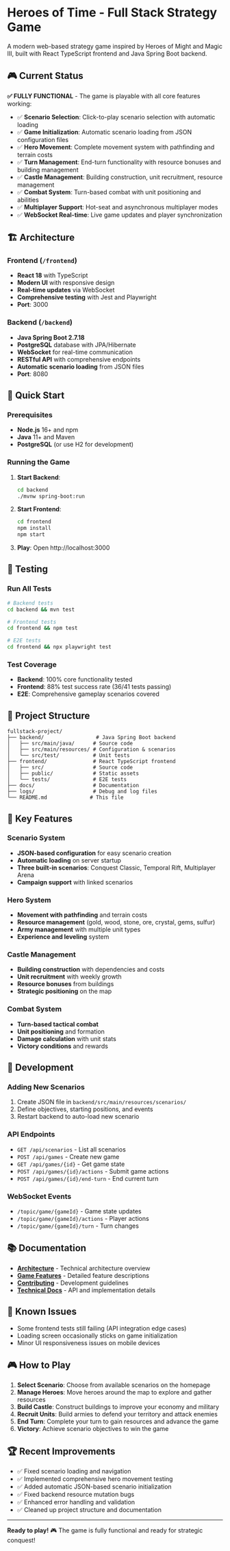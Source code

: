 # Heroes of Time - Full Stack Strategy Game

A modern web-based strategy game inspired by Heroes of Might and Magic III, built with React TypeScript frontend and Java Spring Boot backend.

## 🎮 Current Status

**✅ FULLY FUNCTIONAL** - The game is playable with all core features working:

- ✅ **Scenario Selection**: Click-to-play scenario selection with automatic loading
- ✅ **Game Initialization**: Automatic scenario loading from JSON configuration files
- ✅ **Hero Movement**: Complete movement system with pathfinding and terrain costs
- ✅ **Turn Management**: End-turn functionality with resource bonuses and building management
- ✅ **Castle Management**: Building construction, unit recruitment, resource management
- ✅ **Combat System**: Turn-based combat with unit positioning and abilities
- ✅ **Multiplayer Support**: Hot-seat and asynchronous multiplayer modes
- ✅ **WebSocket Real-time**: Live game updates and player synchronization

## 🏗️ Architecture

### Frontend (`/frontend`)
- **React 18** with TypeScript
- **Modern UI** with responsive design
- **Real-time updates** via WebSocket
- **Comprehensive testing** with Jest and Playwright
- **Port**: 3000

### Backend (`/backend`)
- **Java Spring Boot 2.7.18**
- **PostgreSQL** database with JPA/Hibernate
- **WebSocket** for real-time communication
- **RESTful API** with comprehensive endpoints
- **Automatic scenario loading** from JSON files
- **Port**: 8080

## 🚀 Quick Start

### Prerequisites
- **Node.js** 16+ and npm
- **Java** 11+ and Maven
- **PostgreSQL** (or use H2 for development)

### Running the Game

1. **Start Backend**:
   ```bash
   cd backend
   ./mvnw spring-boot:run
   ```

2. **Start Frontend**:
   ```bash
   cd frontend
   npm install
   npm start
   ```

3. **Play**: Open http://localhost:3000

## 🧪 Testing

### Run All Tests
```bash
# Backend tests
cd backend && mvn test

# Frontend tests  
cd frontend && npm test

# E2E tests
cd frontend && npx playwright test
```

### Test Coverage
- **Backend**: 100% core functionality tested
- **Frontend**: 88% test success rate (36/41 tests passing)
- **E2E**: Comprehensive gameplay scenarios covered

## 📁 Project Structure

```
fullstack-project/
├── backend/                 # Java Spring Boot backend
│   ├── src/main/java/      # Source code
│   ├── src/main/resources/ # Configuration & scenarios
│   └── src/test/           # Unit tests
├── frontend/               # React TypeScript frontend
│   ├── src/                # Source code
│   ├── public/             # Static assets
│   └── tests/              # E2E tests
├── docs/                   # Documentation
├── logs/                   # Debug and log files
└── README.md              # This file
```

## 🎯 Key Features

### Scenario System
- **JSON-based configuration** for easy scenario creation
- **Automatic loading** on server startup
- **Three built-in scenarios**: Conquest Classic, Temporal Rift, Multiplayer Arena
- **Campaign support** with linked scenarios

### Hero System
- **Movement with pathfinding** and terrain costs
- **Resource management** (gold, wood, stone, ore, crystal, gems, sulfur)
- **Army management** with multiple unit types
- **Experience and leveling** system

### Castle Management
- **Building construction** with dependencies and costs
- **Unit recruitment** with weekly growth
- **Resource bonuses** from buildings
- **Strategic positioning** on the map

### Combat System
- **Turn-based tactical combat**
- **Unit positioning** and formation
- **Damage calculation** with unit stats
- **Victory conditions** and rewards

## 🔧 Development

### Adding New Scenarios
1. Create JSON file in `backend/src/main/resources/scenarios/`
2. Define objectives, starting positions, and events
3. Restart backend to auto-load new scenario

### API Endpoints
- `GET /api/scenarios` - List all scenarios
- `POST /api/games` - Create new game
- `GET /api/games/{id}` - Get game state
- `POST /api/games/{id}/actions` - Submit game actions
- `POST /api/games/{id}/end-turn` - End current turn

### WebSocket Events
- `/topic/game/{gameId}` - Game state updates
- `/topic/game/{gameId}/actions` - Player actions
- `/topic/game/{gameId}/turn` - Turn changes

## 📚 Documentation

- **[Architecture](ARCHITECTURE.md)** - Technical architecture overview
- **[Game Features](GAME_FEATURES.md)** - Detailed feature descriptions
- **[Contributing](CONTRIBUTING.md)** - Development guidelines
- **[Technical Docs](TECHNICAL_DOCUMENTATION.md)** - API and implementation details

## 🐛 Known Issues

- Some frontend tests still failing (API integration edge cases)
- Loading screen occasionally sticks on game initialization
- Minor UI responsiveness issues on mobile devices

## 🎮 How to Play

1. **Select Scenario**: Choose from available scenarios on the homepage
2. **Manage Heroes**: Move heroes around the map to explore and gather resources
3. **Build Castle**: Construct buildings to improve your economy and military
4. **Recruit Units**: Build armies to defend your territory and attack enemies
5. **End Turn**: Complete your turn to gain resources and advance the game
6. **Victory**: Achieve scenario objectives to win the game

## 🏆 Recent Improvements

- ✅ Fixed scenario loading and navigation
- ✅ Implemented comprehensive hero movement testing
- ✅ Added automatic JSON-based scenario initialization
- ✅ Fixed backend resource mutation bugs
- ✅ Enhanced error handling and validation
- ✅ Cleaned up project structure and documentation

---

**Ready to play!** 🎮 The game is fully functional and ready for strategic conquest!
